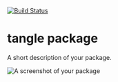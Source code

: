 [![Build Status](https://travis-ci.org/fuJiin/tangle.svg)](https://travis-ci.org/fuJiin/tangle)

# tangle package

A short description of your package.

![A screenshot of your package](https://f.cloud.github.com/assets/69169/2290250/c35d867a-a017-11e3-86be-cd7c5bf3ff9b.gif)
